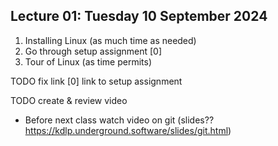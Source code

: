 ## Lecture 01: Tuesday 10 September 2024

1. Installing Linux (as much time as needed)
  1. Go through setup assignment [0]
1. Tour of Linux (as time permits)

TODO fix link
[0] link to setup assignment

TODO create & review video
* Before next class watch video on git (slides?? <https://kdlp.underground.software/slides/git.html>)
